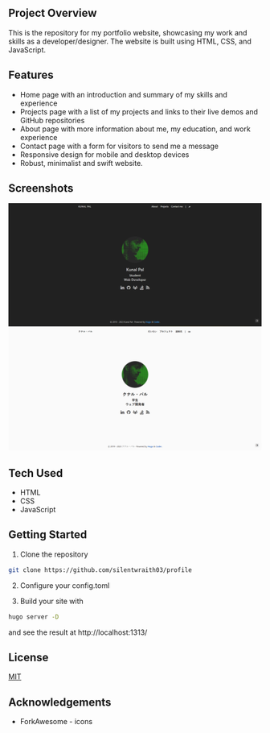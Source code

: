 ## Project Overview
This is the repository for my portfolio website, showcasing my work and skills as a developer/designer. The website is built using HTML, CSS, and JavaScript.

## Features
* Home page with an introduction and summary of my skills and experience
* Projects page with a list of my projects and links to their live demos and GitHub repositories
* About page with more information about me, my education, and work experience
* Contact page with a form for visitors to send me a message
* Responsive design for mobile and desktop devices 
* Robust, minimalist and swift website.

## Screenshots
<img src='images/sc1.png'>
<img src='images/sc2.png'>

## Tech Used
* HTML
* CSS
* JavaScript

## Getting Started

1. Clone the repository
```bash
git clone https://github.com/silentwraith03/profile
```
2. Configure your config.toml

3. Build your site with 
```bash
hugo server -D
``` 
and see the result at http://localhost:1313/
## License
[MIT](LICENSE)

## Acknowledgements 
* ForkAwesome - icons